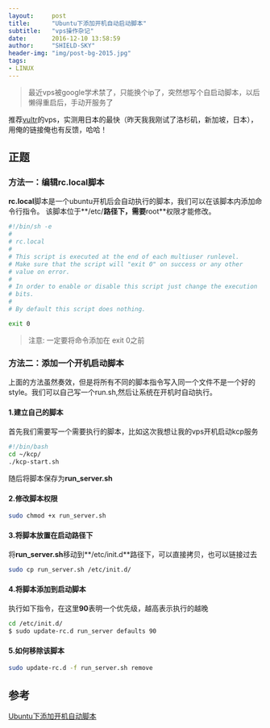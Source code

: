 ```yaml
---
layout:     post
title:      "Ubuntu下添加开机自动启动脚本"
subtitle:   "vps操作杂记"
date:       2016-12-10 13:58:59
author:     "SHIELD-SKY"
header-img: "img/post-bg-2015.jpg"
tags:
- LINUX
---
```


>最近vps被google学术禁了，只能换个ip了，突然想写个自启动脚本，以后懒得重启后，手动开服务了

推荐[vultr](http://www.vultr.com/?ref=6913433)的vps，实测用日本的最快（昨天我我刚试了洛杉矶，新加坡，日本），用俺的链接俺也有反馈，哈哈！

## 正题

### 方法一：编辑rc.local脚本

**rc.local**脚本是一个ubuntu开机后会自动执行的脚本，我们可以在该脚本内添加命令行指令。
该脚本位于**/etc/**路径下，需要**root**权限才能修改。

```bash
#!/bin/sh -e
#
# rc.local
#
# This script is executed at the end of each multiuser runlevel.
# Make sure that the script will "exit 0" on success or any other
# value on error.
#
# In order to enable or disable this script just change the execution
# bits.
#
# By default this script does nothing.

exit 0
```

>注意: 一定要将命令添加在 exit 0之前



### 方法二：添加一个开机启动脚本

上面的方法虽然奏效，但是将所有不同的脚本指令写入同一个文件不是一个好的style。我们可以自己写一个run.sh,然后让系统在开机时自动执行。

#### 1.建立自己的脚本

首先我们需要写一个需要执行的脚本，比如这次我想让我的vps开机启动kcp服务

```bash
#!/bin/bash
cd ~/kcp/
./kcp-start.sh
```

随后将脚本保存为**run_server.sh**

#### 2.修改脚本权限

```bash
sudo chmod +x run_server.sh
```

#### 3.将脚本放置在启动路径下

将**run_server.sh**移动到**/etc/init.d**路径下，可以直接拷贝，也可以链接过去

```bash
sudo cp run_server.sh /etc/init.d/
```

#### 4.将脚本添加到启动脚本

执行如下指令，在这里**90**表明一个优先级，越高表示执行的越晚

```bash
cd /etc/init.d/
$ sudo update-rc.d run_server defaults 90
```

#### 5.如何移除该脚本

```bash
sudo update-rc.d -f run_server.sh remove
```


## 参考

[Ubuntu下添加开机自动脚本](http://jackqdyulei.github.io/2016/03/06/linux-auto-script/)
